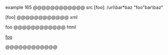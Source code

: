 example 165
@@@@@@@@@@@@ src
[foo]: /url\bar\*baz "foo\"bar\baz"

[foo]
@@@@@@@@@@@@ xml
<?xml version="1.0" encoding="UTF-8"?>
<!DOCTYPE document SYSTEM "CommonMark.dtd">
<document xmlns="http://commonmark.org/xml/1.0">
  <paragraph>
    <link destination="/url\bar*baz" title="foo&quot;bar\baz">
      <text>foo</text>
    </link>
  </paragraph>
</document>
@@@@@@@@@@@@ html
<p><a href="/url%5Cbar*baz" title="foo&quot;bar\baz">foo</a></p>
@@@@@@@@@@@@
